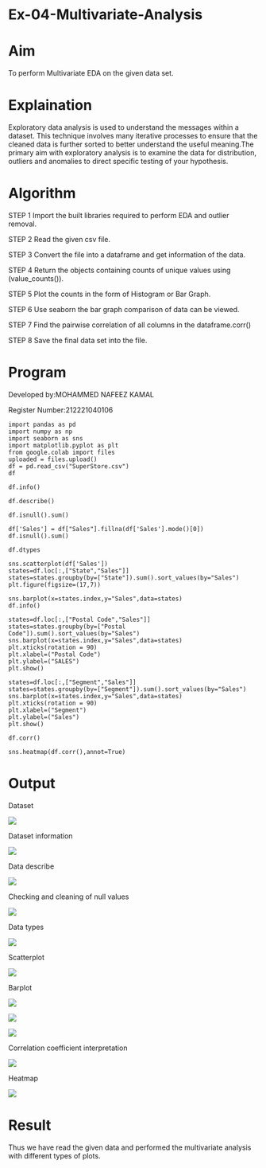 # Ex-04-Multivariate-Analysis
# Aim
To perform Multivariate EDA on the given data set.

# Explaination
Exploratory data analysis is used to understand the messages within a dataset. This technique involves many iterative processes to ensure that the cleaned data is further sorted to better understand the useful meaning.The primary aim with exploratory analysis is to examine the data for distribution, outliers and anomalies to direct specific testing of your hypothesis.

# Algorithm
STEP 1 Import the built libraries required to perform EDA and outlier removal.

STEP 2 Read the given csv file.

STEP 3 Convert the file into a dataframe and get information of the data.

STEP 4 Return the objects containing counts of unique values using (value_counts()).

STEP 5 Plot the counts in the form of Histogram or Bar Graph.

STEP 6 Use seaborn the bar graph comparison of data can be viewed.

STEP 7 Find the pairwise correlation of all columns in the dataframe.corr()

STEP 8 Save the final data set into the file.

# Program
Developed by:MOHAMMED NAFEEZ KAMAL

Register Number:212221040106

```
import pandas as pd
import numpy as np
import seaborn as sns
import matplotlib.pyplot as plt
from google.colab import files
uploaded = files.upload()
df = pd.read_csv("SuperStore.csv")
df

df.info()

df.describe()

df.isnull().sum()

df['Sales'] = df["Sales"].fillna(df['Sales'].mode()[0])
df.isnull().sum()

df.dtypes

sns.scatterplot(df['Sales'])
states=df.loc[:,["State","Sales"]]
states=states.groupby(by=["State"]).sum().sort_values(by="Sales")
plt.figure(figsize=(17,7))

sns.barplot(x=states.index,y="Sales",data=states)
df.info()

states=df.loc[:,["Postal Code","Sales"]]
states=states.groupby(by=["Postal Code"]).sum().sort_values(by="Sales")
sns.barplot(x=states.index,y="Sales",data=states)
plt.xticks(rotation = 90)
plt.xlabel=("Postal Code")
plt.ylabel=("SALES")
plt.show()

states=df.loc[:,["Segment","Sales"]]
states=states.groupby(by=["Segment"]).sum().sort_values(by="Sales")
sns.barplot(x=states.index,y="Sales",data=states)
plt.xticks(rotation = 90)
plt.xlabel=("Segment")
plt.ylabel=("Sales")
plt.show()

df.corr()

sns.heatmap(df.corr(),annot=True)
```
# Output
Dataset

![](http://github.com/KumaravelIT/Ex-04-Multivariate-Analysis/blob/main/1.jpg)

Dataset information

![](https://github.com/KumaravelIT/Ex-04-Multivariate-Analysis/blob/main/2.jpg)

Data describe

![](https://github.com/KumaravelIT/Ex-04-Multivariate-Analysis/blob/main/3.jpg)



Checking and cleaning of null values

![](https://github.com/KumaravelIT/Ex-04-Multivariate-Analysis/blob/main/4.jpg)





Data types

![](https://github.com/KumaravelIT/Ex-04-Multivariate-Analysis/blob/main/5.jpg)


Scatterplot

![](https://github.com/KumaravelIT/Ex-04-Multivariate-Analysis/blob/main/6.jpg)

Barplot


![](https://github.com/KumaravelIT/Ex-04-Multivariate-Analysis/blob/main/7(1).jpg)

![](https://github.com/KumaravelIT/Ex-04-Multivariate-Analysis/blob/main/7(2).jpg)

![](https://github.com/KumaravelIT/Ex-04-Multivariate-Analysis/blob/main/7(3).jpg)

Correlation coefficient interpretation

![](https://github.com/KumaravelIT/Ex-04-Multivariate-Analysis/blob/main/8.jpg)

Heatmap

![](https://github.com/KumaravelIT/Ex-04-Multivariate-Analysis/blob/main/9.jpg)

# Result
Thus we have read the given data and performed the multivariate analysis with different types of plots.
